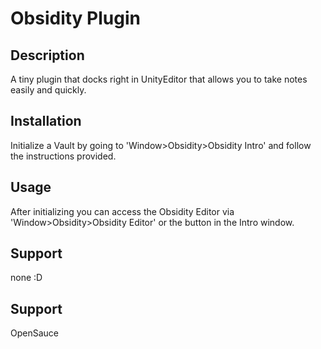 # Obsidity Plugin
## Description
A tiny plugin that docks right in UnityEditor that allows you to take notes easily and quickly.

## Installation
Initialize a Vault by going to 'Window>Obsidity>Obsidity Intro' and follow the instructions provided.

## Usage
After initializing you can access the Obsidity Editor via 'Window>Obsidity>Obsidity Editor' or the button in the Intro window.

## Support
none :D

## Support
OpenSauce